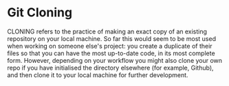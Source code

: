Git Cloning
===========

CLONING refers to the practice of making an exact copy of an existing repository on your local machine. So far this would seem to be most used when working on someone else's project: you create a duplicate of their files so that you can have the most up-to-date code, in its most complete form. However, depending on your workflow you might also clone your own repo if you have initialised the directory elsewhere (for example, Github), and then clone it to your local machine for further development.